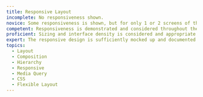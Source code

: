 ```yaml
---
title: Responsive Layout
incomplete: No responsiveness shown.
novice: Some responsiveness is shown, but for only 1 or 2 screens of the design. The layout patterns may be unconventional or impractical for a responsive design.
competent: Responsiveness is demonstrated and considered throughout the design. Attention has been paid to common responsive patterns for content and navigation.
proficient: Sizing and interface density is considered and appropriate across target devices. Feasibility of implementation has been considered or reviewed with a developer.
expert: The responsive design is sufficiently mocked up and documented so that a developer would be able to use what's provided to start building the website/product.
topics:
  - Layout
  - Composition
  - Hierarchy
  - Responsive
  - Media Query
  - CSS
  - Flexible Layout
---
```

